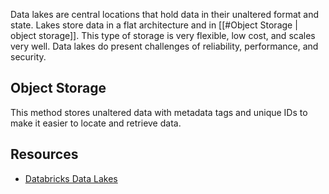Data lakes are central locations that hold data in their unaltered format and state. Lakes store data in a flat architecture and in [[#Object Storage | object storage]]. This type of storage is very flexible, low cost, and scales very well. Data lakes do present challenges of reliability, performance, and security.
## Object Storage
This method stores unaltered data with metadata tags and unique IDs to make it easier to locate and retrieve data.
## Resources
* [Databricks Data Lakes](https://www.databricks.com/discover/data-lakes)